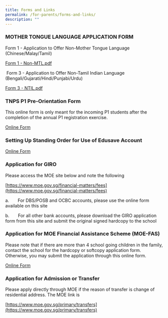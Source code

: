 ```yaml
---
title: Forms and Links
permalink: /for-parents/forms-and-links/
description: ""
---
```

### **MOTHER TONGUE LANGUAGE APPLICATION FORM**

Form 1 - Application to Offer Non-Mother Tongue Language (Chinese/Malay/Tamil)  
  
[Form 1 - Non-MTL.pdf](/files/Form%201%20-%20Non-MTL.pdf)
  
&nbsp;Form 3 - Application to Offer Non-Tamil Indian Language (Bengali/Gujarati/Hindi/Punjabi/Urdu)  
  
[Form 3 - NTIL.pdf](/files/Form%203%20-%20NTIL.pdf)
  
  

### **TNPS P1 Pre-Orientation Form**

This online form is only meant for the incoming P1 students after the completion of the annual P1 registration exercise.

<u>Online Form</u>

  

### **Setting Up Standing Order for Use of Edusave Account**

  
[Online Form](https://form.gov.sg/#!/5be24a1bb3f842000fdc4e59)  
  
  

### **Application for GIRO**

Please access the MOE site below and note the following  

[https://www.moe.gov.sg/financial-matters/fees](https://www.moe.gov.sg/financial-matters/fees)

a.&nbsp;&nbsp;&nbsp;&nbsp;&nbsp;&nbsp;&nbsp;For DBS/POSB and OCBC accounts, please use the online form available on this site

b.&nbsp;&nbsp;&nbsp;&nbsp;&nbsp;&nbsp;&nbsp;For all other bank accounts, please download the GIRO application form from this site and submit the original signed hardcopy to the school

  

### **Application for MOE Financial Assistance Scheme (MOE-FAS)**

Please note that if there are more than 4 school going children in the family, contact the school for the hardcopy or softcopy application form. Otherwise, you may submit the application through this online form.

[Online Form](https://drive.google.com/file/d/1GjSveuc4BJ5X8ZGtxZqhXi4yY9Y30dOb/view?usp=sharing)

  

### **Application for Admission or Transfer**

Please apply directly through MOE if the reason of transfer is change of residential address. The MOE link is

[https://www.moe.gov.sg/primary/transfers](https://www.moe.gov.sg/primary/transfers)